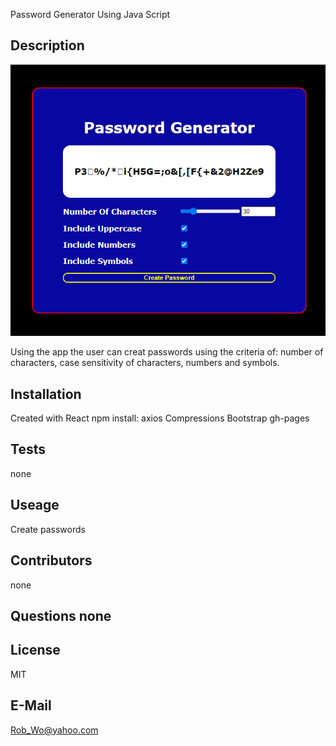 Password Generator Using Java Script
 
 ## Description

 ![Password Generator Image](/images/passwordgenerator(2).png)

Using the app the user can creat passwords using the criteria of: number of characters, case sensitivity of characters, numbers and symbols. 


## Installation

Created with React npm install: axios Compressions Bootstrap gh-pages

## Tests

none

## Useage 
Create passwords 

## Contributors

none

## Questions none

## License 
MIT

## E-Mail

Rob_Wo@yahoo.com